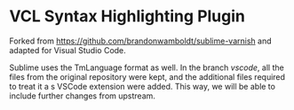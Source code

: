 # VCL Syntax Highlighting Plugin

Forked from https://github.com/brandonwamboldt/sublime-varnish and adapted for Visual Studio Code.

Sublime uses the TmLanguage format as well. In the branch _vscode_, all the files from the original repository were kept, and the additional files required to treat it a s VSCode extension were added. This way, we will be able to include further changes from upstream.
